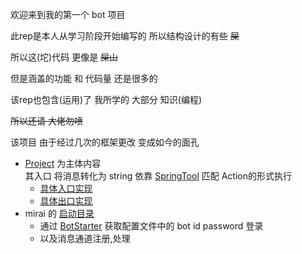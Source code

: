 欢迎来到我的第一个 bot 项目

此rep是本人从学习阶段开始编写的 所以结构设计的有些 ~~屎~~

所以这(坨)代码 更像是 ~~屎山~~

但是涵盖的功能 和 代码量 还是很多的

该rep也包含(运用)了 我所学的 大部分 知识(编程)

~~所以还请 大佬勿喷~~

该项目 由于经过几次的框架更改 变成如今的面孔

* [Project](https://github.com/Kloping/mirai-bot-first-src/tree/master/main/java/Project) 
    为主体内容 <br>
    其入口  将消息转化为 string 依靠 [SpringTool](https://github.com/Kloping/my-spring-tool) 匹配 Action的形式执行<br>
  * [具体入口实现](https://github.com/Kloping/mirai-bot-first-src/blob/master/main/java/io/github/kloping/Mirai/Main/Handlers/MyHandler.java#L75)
  * [具体出口实现](https://github.com/Kloping/mirai-bot-first-src/blob/master/main/java/io/github/kloping/Mirai/Main/Resource.java#L135)
* mirai 的 [启动目录](https://github.com/Kloping/mirai-bot-first-src/tree/master/main/java/io/github/kloping/Mirai/Main)
  * 通过 [BotStarter](https://github.com/Kloping/mirai-bot-first-src/blob/master/main/java/io/github/kloping/Mirai/Main/BotStarter.java) 
    获取配置文件中的 bot id password 登录
  * 以及消息通道注册,处理 
